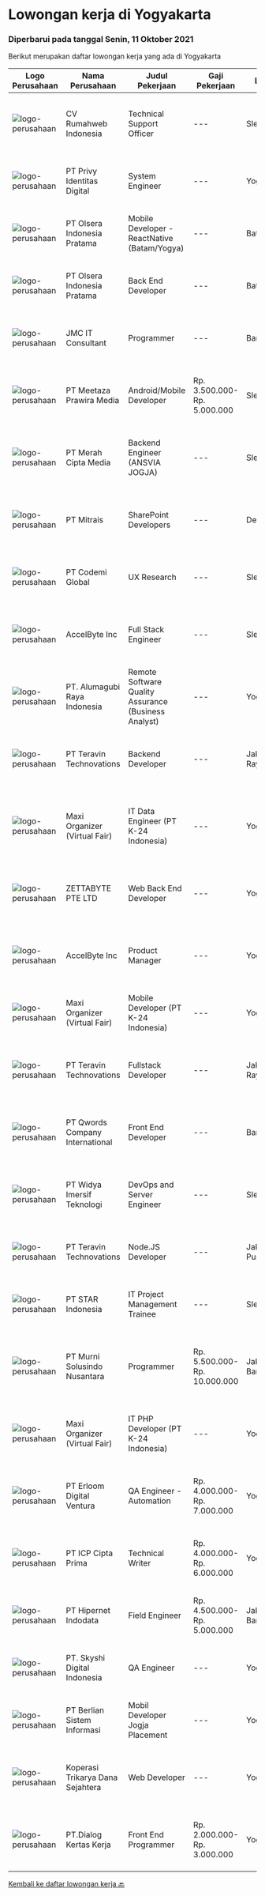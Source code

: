 
  # Lowongan kerja di Yogyakarta

  ### Diperbarui pada tanggal Senin, 11 Oktober 2021

  Berikut merupakan daftar lowongan kerja yang ada di Yogyakarta

  |Logo Perusahaan | Nama Perusahaan | Judul Pekerjaan | Gaji Pekerjaan | Lokasi | Deskripsi | Tanggal diunggah | Pranala |
  | -------------- | --------------- | --------------- | --------- | --------- | -------------- | ------- | ----------- |
  |![logo-perusahaan](https://image-service-cdn.seek.com.au/cc50e9f94fcf9fceca5e813ae0fd15dc77c8e068/ee4dce1061f3f616224767ad58cb2fc751b8d2dc)|CV Rumahweb Indonesia|Technical Support Officer|---|Sleman|Deskripsi pekerjaan Memberikan dukungan teknis bagi pelanggan yang mengalami kesulitan dalam menggunakan layanan Rumahweb melalui channel livechat,...|Senin, 11 Oktober 2021|https://www.jobstreet.co.id/id/job/technical-support-officer-3653966?token=0~b8b0bb58-c378-40e1-91bc-2bdf29b84b53&sectionRank=1&jobId=jobstreet-id-job-3653966|
|![logo-perusahaan](https://image-service-cdn.seek.com.au/1ce07e920cd3ef33658542630cd2b0dbfe789bee/ee4dce1061f3f616224767ad58cb2fc751b8d2dc)|PT Privy Identitas Digital|System Engineer|---|Yogyakarta|Job description: Design, build, manage, maintain and monitor all infrastructure and systems including ensuring the availability and integrity of...|Minggu, 10 Oktober 2021|https://www.jobstreet.co.id/id/job/system-engineer-3644988?token=0~b8b0bb58-c378-40e1-91bc-2bdf29b84b53&sectionRank=2&jobId=jobstreet-id-job-3644988|
|![logo-perusahaan](https://image-service-cdn.seek.com.au/9566707565c8ba196853b5f2d2876cfe1b690b97/ee4dce1061f3f616224767ad58cb2fc751b8d2dc)|PT Olsera Indonesia Pratama|Mobile Developer - ReactNative (Batam/Yogya)|---|Batam|Responsibilities: Development in an AGILE environment Create good product with accessibility and security compliance Create good product with...|Minggu, 10 Oktober 2021|https://www.jobstreet.co.id/id/job/mobile-developer-reactnative-batam-yogya-3645167?token=0~b8b0bb58-c378-40e1-91bc-2bdf29b84b53&sectionRank=3&jobId=jobstreet-id-job-3645167|
|![logo-perusahaan](https://image-service-cdn.seek.com.au/9566707565c8ba196853b5f2d2876cfe1b690b97/ee4dce1061f3f616224767ad58cb2fc751b8d2dc)|PT Olsera Indonesia Pratama|Back End Developer|---|Batam|Responsibilities: Development in an AGILE environment Create good product with accessibility and security compliance Create good product with...|Minggu, 10 Oktober 2021|https://www.jobstreet.co.id/id/job/back-end-developer-3645124?token=0~b8b0bb58-c378-40e1-91bc-2bdf29b84b53&sectionRank=4&jobId=jobstreet-id-job-3645124|
|![logo-perusahaan](https://image-service-cdn.seek.com.au/a2204a6f248fedfcfbb4d393e68e7d11a2931c9a/ee4dce1061f3f616224767ad58cb2fc751b8d2dc)|JMC IT Consultant|Programmer|---|Bantul|Greetings! We are growing IT Consultant that focused on E-Gov industry. Within 12 years, we are already helping more than 300 IT development in...|Sabtu, 09 Oktober 2021|https://www.jobstreet.co.id/id/job/programmer-3644020?token=0~b8b0bb58-c378-40e1-91bc-2bdf29b84b53&sectionRank=5&jobId=jobstreet-id-job-3644020|
|![logo-perusahaan](https://image-service-cdn.seek.com.au/926476817578d96a2822e4d416fe515a9aefbecd/ee4dce1061f3f616224767ad58cb2fc751b8d2dc)|PT Meetaza Prawira Media|Android/Mobile Developer|Rp. 3.500.000-Rp. 5.000.000|Sleman|Kandidat diharapkan memiliki setidaknya gelar Diploma atau Sarjana di Teknik (Komputer/Telekomunikasi), Ilmu Komputer/Teknologi Informasi atau...|Minggu, 10 Oktober 2021|https://www.jobstreet.co.id/id/job/android-mobile-developer-3645509?token=0~b8b0bb58-c378-40e1-91bc-2bdf29b84b53&sectionRank=6&jobId=jobstreet-id-job-3645509|
|![logo-perusahaan](https://image-service-cdn.seek.com.au/c147232e145e0b50c4b9343c2c2ad3c52173b953/ee4dce1061f3f616224767ad58cb2fc751b8d2dc)|PT Merah Cipta Media|Backend Engineer (ANSVIA JOGJA)|---|Sleman|Responsibilities Formulate program specifications and basic prototypes. Transform software designs and specifications into high functioning code in...|Minggu, 10 Oktober 2021|https://www.jobstreet.co.id/id/job/backend-engineer-ansvia-jogja-3645318?token=0~b8b0bb58-c378-40e1-91bc-2bdf29b84b53&sectionRank=7&jobId=jobstreet-id-job-3645318|
|![logo-perusahaan](https://image-service-cdn.seek.com.au/969b0c47f133a1e0155056a5d964c63953dd6304/ee4dce1061f3f616224767ad58cb2fc751b8d2dc)|PT Mitrais|SharePoint Developers|---|Denpasar|Build your Career with Mitrais ! We're looking for experienced SharePoint Developers to be part of our team  What will you be doing? Develop REST APIs...|Minggu, 10 Oktober 2021|https://www.jobstreet.co.id/id/job/sharepoint-developers-3638958?token=0~b8b0bb58-c378-40e1-91bc-2bdf29b84b53&sectionRank=8&jobId=jobstreet-id-job-3638958|
|![logo-perusahaan](https://image-service-cdn.seek.com.au/8149326804c05fbb07b7e748fec1155fc8788f12/ee4dce1061f3f616224767ad58cb2fc751b8d2dc)|PT Codemi Global|UX Research|---|Sleman|Yogyakarya Placement.KEY RESPONSIBILITIES Mencari tau masalah yang dialami oleh user yang berkaitan dengan tactical (flow, bentuk design, tulisan di...|Minggu, 10 Oktober 2021|https://www.jobstreet.co.id/id/job/ux-research-3653769?token=0~b8b0bb58-c378-40e1-91bc-2bdf29b84b53&sectionRank=9&jobId=jobstreet-id-job-3653769|
|![logo-perusahaan](https://image-service-cdn.seek.com.au/a508426dbfc6bb61c009ce8091cfeb85ff532831/ee4dce1061f3f616224767ad58cb2fc751b8d2dc)|AccelByte Inc|Full Stack Engineer|---|Sleman|Come join us! We are a fast growing and well-funded U.S. based startup in Seattle, Washington with teams in Vancouver, Canada and San Francisco and a...|Sabtu, 09 Oktober 2021|https://www.jobstreet.co.id/id/job/full-stack-engineer-3643464?token=0~b8b0bb58-c378-40e1-91bc-2bdf29b84b53&sectionRank=10&jobId=jobstreet-id-job-3643464|
|![logo-perusahaan](https://image-service-cdn.seek.com.au/9328c57511f92a9f992df30ec9addcc1f6a62e42/ee4dce1061f3f616224767ad58cb2fc751b8d2dc)|PT. Alumagubi Raya Indonesia|Remote Software Quality Assurance (Business Analyst)|---|Yogyakarta|Job Descriptions :          Gathering and Analyze Requirement of a New or Existing Software Application from User or Client Handle user request by...|Jumat, 08 Oktober 2021|https://www.jobstreet.co.id/id/job/remote-software-quality-assurance-business-analyst-3653313?token=0~b8b0bb58-c378-40e1-91bc-2bdf29b84b53&sectionRank=11&jobId=jobstreet-id-job-3653313|
|![logo-perusahaan](https://image-service-cdn.seek.com.au/00c5fccd7e7da99c6c551506f244b709f37b24cb/ee4dce1061f3f616224767ad58cb2fc751b8d2dc)|PT Teravin Technovations|Backend Developer|---|Jakarta Raya|We are looking for a Java Developer with experience in building high-performing, scalable, enterprise-grade applications. You will be part of a...|Sabtu, 09 Oktober 2021|https://www.jobstreet.co.id/id/job/backend-developer-3637822?token=0~b8b0bb58-c378-40e1-91bc-2bdf29b84b53&sectionRank=12&jobId=jobstreet-id-job-3637822|
|![logo-perusahaan](https://image-service-cdn.seek.com.au/b067e031fef8f19e5974349db7a066918b8286f3/ee4dce1061f3f616224767ad58cb2fc751b8d2dc)|Maxi Organizer (Virtual Fair)|IT Data Engineer (PT K-24 Indonesia)|---|Yogyakarta|Requirement :S1 / S2 Teknik / Sistem InformatikaBerpengalaman minimal 2 tahunFamiliar with Cloud Infrastructure (AWS)Experience in Building Data Lake...|Sabtu, 09 Oktober 2021|https://www.jobstreet.co.id/id/job/it-data-engineer-pt-k-24-indonesia-3653664?token=0~b8b0bb58-c378-40e1-91bc-2bdf29b84b53&sectionRank=13&jobId=jobstreet-id-job-3653664|
|![logo-perusahaan](https://image-service-cdn.seek.com.au/a9ad8fdd00d66418bb5e9ec41ddbc2318ccec822/ee4dce1061f3f616224767ad58cb2fc751b8d2dc)|ZETTABYTE PTE LTD|Web Back End Developer|---|Yogyakarta|You can visit us at https://www.zettabyte.life/ for more information.Job DescriptionWe are looking for a Back-End Web Developer responsible for...|Jumat, 08 Oktober 2021|https://www.jobstreet.co.id/id/job/web-back-end-developer-3636399?token=0~b8b0bb58-c378-40e1-91bc-2bdf29b84b53&sectionRank=14&jobId=jobstreet-id-job-3636399|
|![logo-perusahaan](https://image-service-cdn.seek.com.au/a508426dbfc6bb61c009ce8091cfeb85ff532831/ee4dce1061f3f616224767ad58cb2fc751b8d2dc)|AccelByte Inc|Product Manager|---|Yogyakarta|Come join us! We are a fast growing and well-funded U.S. based startup in Seattle, Washington with teams in Vancouver, San Francisco, and growing...|Kamis, 07 Oktober 2021|https://www.jobstreet.co.id/id/job/product-manager-3636013?token=0~b8b0bb58-c378-40e1-91bc-2bdf29b84b53&sectionRank=15&jobId=jobstreet-id-job-3636013|
|![logo-perusahaan](https://image-service-cdn.seek.com.au/b067e031fef8f19e5974349db7a066918b8286f3/ee4dce1061f3f616224767ad58cb2fc751b8d2dc)|Maxi Organizer (Virtual Fair)|Mobile Developer (PT K-24 Indonesia)|---|Yogyakarta|Requirement:Teknik Informatika / Sistem InformasiUnderstand on mobile development platform such as Android and IOSFamiliar with MysqlPostgress/SQLite...|Sabtu, 09 Oktober 2021|https://www.jobstreet.co.id/id/job/mobile-developer-pt-k-24-indonesia-3653651?token=0~b8b0bb58-c378-40e1-91bc-2bdf29b84b53&sectionRank=16&jobId=jobstreet-id-job-3653651|
|![logo-perusahaan](https://image-service-cdn.seek.com.au/00c5fccd7e7da99c6c551506f244b709f37b24cb/ee4dce1061f3f616224767ad58cb2fc751b8d2dc)|PT Teravin Technovations|Fullstack Developer|---|Jakarta Raya|We are looking for a Senior Java Developer with experience in building high-performing, scalable, enterprise-grade applications. You will be part of a...|Sabtu, 09 Oktober 2021|https://www.jobstreet.co.id/id/job/fullstack-developer-3637824?token=0~b8b0bb58-c378-40e1-91bc-2bdf29b84b53&sectionRank=17&jobId=jobstreet-id-job-3637824|
|![logo-perusahaan](https://image-service-cdn.seek.com.au/aea0d289c424aa6d3a94988c859ad854e0b0d758/ee4dce1061f3f616224767ad58cb2fc751b8d2dc)|PT Qwords Company International|Front End Developer|---|Bandung|Job Description Participate in the entire application life cycle, focusing on coding and debugging Write clean code to develop responsive web design...|Sabtu, 09 Oktober 2021|https://www.jobstreet.co.id/id/job/front-end-developer-3643466?token=0~b8b0bb58-c378-40e1-91bc-2bdf29b84b53&sectionRank=18&jobId=jobstreet-id-job-3643466|
|![logo-perusahaan](https://image-service-cdn.seek.com.au/d13618e6117b623ed509a1d69a40fb81c7b188eb/ee4dce1061f3f616224767ad58cb2fc751b8d2dc)|PT Widya Imersif Teknologi|DevOps and Server Engineer|---|Sleman|Tanggung jawab :- Merancang &amp; membangun arsitektur server- Server administrator- Server maintenance- Dev OpsPersyaratan :- Pendidikan minimal...|Sabtu, 09 Oktober 2021|https://www.jobstreet.co.id/id/job/devops-and-server-engineer-3637825?token=0~b8b0bb58-c378-40e1-91bc-2bdf29b84b53&sectionRank=19&jobId=jobstreet-id-job-3637825|
|![logo-perusahaan](https://image-service-cdn.seek.com.au/00c5fccd7e7da99c6c551506f244b709f37b24cb/ee4dce1061f3f616224767ad58cb2fc751b8d2dc)|PT Teravin Technovations|Node.JS Developer|---|Jakarta Pusat|Requirements: Minimum 1 year experience in using Node.Js Good in English Creative Person, problem solving, good attitude, eager to learn Able to...|Sabtu, 09 Oktober 2021|https://www.jobstreet.co.id/id/job/node-js-developer-3637819?token=0~b8b0bb58-c378-40e1-91bc-2bdf29b84b53&sectionRank=20&jobId=jobstreet-id-job-3637819|
|![logo-perusahaan](https://image-service-cdn.seek.com.au/d1ca07dca5d15717a9cf25e2384ec10d50f8fd48/ee4dce1061f3f616224767ad58cb2fc751b8d2dc)|PT STAR Indonesia|IT Project  Management Trainee|---|Sleman|PT STAR Software Indonesia is looking for professional talent to support our sister company, PT Kode Evolusi Bangsa (KODEGIRI).We are currently...|Rabu, 06 Oktober 2021|https://www.jobstreet.co.id/id/job/it-project-management-trainee-3650127?token=0~b8b0bb58-c378-40e1-91bc-2bdf29b84b53&sectionRank=21&jobId=jobstreet-id-job-3650127|
|![logo-perusahaan](https://image-service-cdn.seek.com.au/2d1ea8ff0455564725ee461e7649b26b6f031a13/ee4dce1061f3f616224767ad58cb2fc751b8d2dc)|PT Murni Solusindo Nusantara|Programmer|Rp. 5.500.000-Rp. 10.000.000|Jakarta Barat|General Requirement: Bachelor’s Degree, Engineering/Computer Science/Information Technology or equivalent. At least 3 years of working experience in...|Jumat, 08 Oktober 2021|https://www.jobstreet.co.id/id/job/programmer-3643204?token=0~b8b0bb58-c378-40e1-91bc-2bdf29b84b53&sectionRank=22&jobId=jobstreet-id-job-3643204|
|![logo-perusahaan](https://image-service-cdn.seek.com.au/b067e031fef8f19e5974349db7a066918b8286f3/ee4dce1061f3f616224767ad58cb2fc751b8d2dc)|Maxi Organizer (Virtual Fair)|IT PHP Developer (PT K-24 Indonesia)|---|Yogyakarta|Requirement :Teknik/Sistem InformatikaBerpengalaman 1 tahun (Fresh Graduate Welcome)Menguasai NodejsMengerti database mysql atau postgresqlMampu...|Sabtu, 09 Oktober 2021|https://www.jobstreet.co.id/id/job/it-php-developer-pt-k-24-indonesia-3653646?token=0~b8b0bb58-c378-40e1-91bc-2bdf29b84b53&sectionRank=23&jobId=jobstreet-id-job-3653646|
|![logo-perusahaan](https://image-service-cdn.seek.com.au/7b0850d0262c85ca3c0fa4d6a9c005f1450e6d9f/ee4dce1061f3f616224767ad58cb2fc751b8d2dc)|PT Erloom Digital Ventura|QA Engineer - Automation|Rp. 4.000.000-Rp. 7.000.000|Yogyakarta|Requirements: Candidates must possess at least a Bachelor's Degree in Engineering (Computer/Telecommunication), Computer Science/Information...|Sabtu, 09 Oktober 2021|https://www.jobstreet.co.id/id/job/qa-engineer-automation-3644426?token=0~b8b0bb58-c378-40e1-91bc-2bdf29b84b53&sectionRank=24&jobId=jobstreet-id-job-3644426|
|![logo-perusahaan](https://image-service-cdn.seek.com.au/93e6dad843d24e4594bfcaa869dd5928ad23e0e4/ee4dce1061f3f616224767ad58cb2fc751b8d2dc)|PT ICP Cipta Prima|Technical Writer|Rp. 4.000.000-Rp. 6.000.000|Yogyakarta|Persyaratan Umum: Pendidikan minimal D3/S1 jurusan IT atau telah berpengalaman menjadi Technical Writer min 1 tahun Berkepribadian baik dan memiliki...|Rabu, 06 Oktober 2021|https://www.jobstreet.co.id/id/job/technical-writer-3649280?token=0~b8b0bb58-c378-40e1-91bc-2bdf29b84b53&sectionRank=25&jobId=jobstreet-id-job-3649280|
|![logo-perusahaan](https://image-service-cdn.seek.com.au/62148b692fdfbf4a4a11c7764913b8f0db15fa3f/ee4dce1061f3f616224767ad58cb2fc751b8d2dc)|PT Hipernet Indodata|Field Engineer|Rp. 4.500.000-Rp. 5.000.000|Jakarta Barat|Melakukan survei lokasi untuk calon customer baru, instalasi dan maintenance Melakukan troubleshooting jaringan dan dokumentasi jaringan wireless...|Kamis, 07 Oktober 2021|https://www.jobstreet.co.id/id/job/field-engineer-3651271?token=0~b8b0bb58-c378-40e1-91bc-2bdf29b84b53&sectionRank=26&jobId=jobstreet-id-job-3651271|
|![logo-perusahaan](https://image-service-cdn.seek.com.au/576e7133c857bbb19363ee10bac48b32b4e2646e/ee4dce1061f3f616224767ad58cb2fc751b8d2dc)|PT. Skyshi Digital Indonesia|QA Engineer|---|Yogyakarta|Responsibilities : Conducting tests before product launches to ensure software runs smoothly and meets client needs Monitor all stages of software...|Kamis, 07 Oktober 2021|https://www.jobstreet.co.id/id/job/qa-engineer-3635961?token=0~b8b0bb58-c378-40e1-91bc-2bdf29b84b53&sectionRank=27&jobId=jobstreet-id-job-3635961|
|![logo-perusahaan](https://image-service-cdn.seek.com.au/ccc0df9110fd5f01c647c290b339361a3aae7efb/ee4dce1061f3f616224767ad58cb2fc751b8d2dc)|PT Berlian Sistem Informasi|Mobil Developer Jogja Placement|---|Yogyakarta|Requirements : Bachelor of Computer Science / Information System or significant equivalent experience. Minimum 1-2 year experience building mobile...|Sabtu, 09 Oktober 2021|https://www.jobstreet.co.id/id/job/mobil-developer-jogja-placement-3643542?token=0~b8b0bb58-c378-40e1-91bc-2bdf29b84b53&sectionRank=28&jobId=jobstreet-id-job-3643542|
|![logo-perusahaan](https://image-service-cdn.seek.com.au/11674c6bba6c0cb2aa7dcfe828340d4e2704b71b/ee4dce1061f3f616224767ad58cb2fc751b8d2dc)|Koperasi Trikarya Dana Sejahtera|Web Developer|---|Yogyakarta|Build your Career with Us !We're looking for experienced Web Developer to be part of our team.What will you be doing? Developing &amp; Maintenance Web...|Jumat, 08 Oktober 2021|https://www.jobstreet.co.id/id/job/web-developer-3636460?token=0~b8b0bb58-c378-40e1-91bc-2bdf29b84b53&sectionRank=29&jobId=jobstreet-id-job-3636460|
|![logo-perusahaan](https://image-service-cdn.seek.com.au/d9112b8b68388baabb27e3768b237694243945dc/ee4dce1061f3f616224767ad58cb2fc751b8d2dc)|PT.Dialog Kertas Kerja|Front End Programmer|Rp. 2.000.000-Rp. 3.000.000|Yogyakarta|Membuat spesifikasi teknis dari suatu website/aplikasi front end Melakukan perancangan dan pembuatan website/aplikasi front end; Membuat perencanaan...|Rabu, 06 Oktober 2021|https://www.jobstreet.co.id/id/job/front-end-programmer-3633948?token=0~b8b0bb58-c378-40e1-91bc-2bdf29b84b53&sectionRank=30&jobId=jobstreet-id-job-3633948|


  [Kembali ke daftar lowongan kerja 🔙](../README.md#daftar-lowongan-kerja)
  